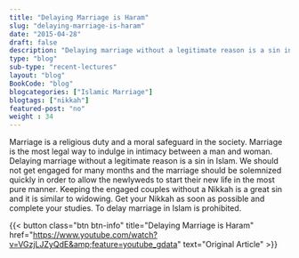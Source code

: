 ```yaml
--- 
title: "Delaying Marriage is Haram" 
slug: "delaying-marriage-is-haram"
date: "2015-04-28" 
draft: false 
description: "Delaying marriage without a legitimate reason is a sin in Islam." 
type: "blog"
sub-type: "recent-lectures" 
layout: "blog" 
BookCode: "blog"
blogcategories: ["Islamic Marriage"]
blogtags: ["nikkah"]
featured-post: "no"
weight : 34 
---  
```

 Marriage is a religious duty and a moral safeguard in the society. Marriage is the most legal way to indulge in intimacy between a man and woman. Delaying marriage without a legitimate reason is a sin in Islam. We should not get engaged for many months and the marriage should be solemnized quickly in order to allow the newlyweds to start their new life in the most pure manner. Keeping the engaged couples without a Nikkah is a great sin and it is similar to widowing. Get your Nikkah as soon as possible and complete your studies. To delay marriage in Islam is prohibited.

{{< button class="btn btn-info" title="Delaying Marriage is Haram" href="https://www.youtube.com/watch?v=VGzjLJZyQdE&amp;feature=youtube_gdata" text="Original Article" >}}
